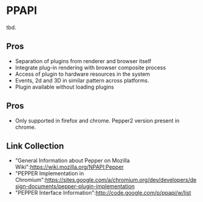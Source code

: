 PPAPI
=====

tbd.

Pros
----

-   Separation of plugins from renderer and browser itself
-   Integrate plug-in rendering with browser composite process
-   Access of plugin to hardware resources in the system
-   Events, 2d and 3D in similar pattern across platforms.
-   Plugin available without loading plugins

Pros
----

-   Only supported in firefox and chrome. Pepper2 version present in chrome.

Link Collection
---------------

-   "General Information about Pepper on Mozilla Wiki":https://wiki.mozilla.org/NPAPI:Pepper
-   "PEPPER Implementation in Chromium":https://sites.google.com/a/chromium.org/dev/developers/design-documents/pepper-plugin-implementation
-   "PEPPER Interface Information":http://code.google.com/p/ppapi/w/list

